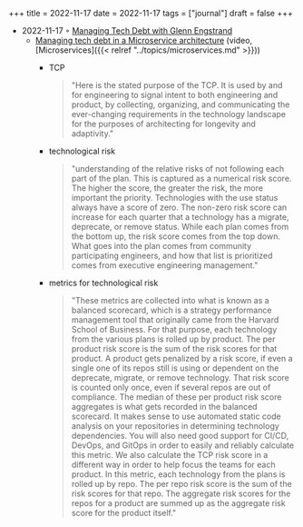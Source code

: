 +++
title = 2022-11-17
date = 2022-11-17
tags = ["journal"]
draft = false
+++

-   2022-11-17 ◦ [Managing Tech Debt with Glenn Engstrand](https://www.infoq.com/podcasts/managing-tech-debt/)
    -   [Managing tech debt in a Microservice architecture](https://www.youtube.com/watch?v=szPO4cE_O6U&ab_channel=InfoQ) (video, [Microservices]({{< relref "../topics/microservices.md" >}}))
        -   TCP

            > "Here is the stated purpose of the TCP. It is used by and for engineering to signal intent to both engineering and product, by collecting, organizing, and communicating the ever-changing requirements in the technology landscape for the purposes of architecting for longevity and adaptivity."
        -   technological risk

            > "understanding of the relative risks of not following each part of the plan. This is captured as a numerical risk score. The higher the score, the greater the risk, the more important the priority. Technologies with the use status always have a score of zero. The non-zero risk score can increase for each quarter that a technology has a migrate, deprecate, or remove status. While each plan comes from the bottom up, the risk score comes from the top down. What goes into the plan comes from community participating engineers, and how that list is prioritized comes from executive engineering management."
        -   metrics for technological risk

            > "These metrics are collected into what is known as a balanced scorecard, which is a strategy performance management tool that originally came from the Harvard School of Business. For that purpose, each technology from the various plans is rolled up by product. The per product risk score is the sum of the risk scores for that product. A product gets penalized by a risk score, if even a single one of its repos still is using or dependent on the deprecate, migrate, or remove technology. That risk score is counted only once, even if several repos are out of compliance. The median of these per product risk score aggregates is what gets recorded in the balanced scorecard. It makes sense to use automated static code analysis on your repositories in determining technology dependencies. You will also need good support for CI/CD, DevOps, and GitOps in order to easily and reliably calculate this metric. We also calculate the TCP risk score in a different way in order to help focus the teams for each product. In this metric, each technology from the plans is rolled up by repo. The per repo risk score is the sum of the risk scores for that repo. The aggregate risk scores for the repos for a product are summed up as the aggregate risk score for the product itself."
